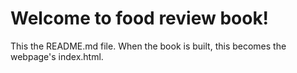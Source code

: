 # Welcome to food review book!

This the README.md file. When the book is built, this becomes the webpage's index.html.

